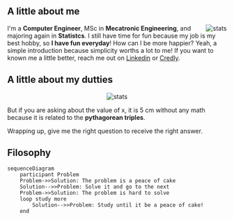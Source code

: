 ## A little about me

<img src="https://github-readme-stats.vercel.app/api?username=thyarles&show_icons=true&theme=light&count_private=true&hide_title=true" alt="stats" align="right">

I'm a **Computer Engineer**, MSc in **Mecatronic Engineering**, and majoring again in **Statistcs**.
I still have time for fun because my job is my best hobby, so **I have fun everyday**! How can I be more happier?
Yeah, a simple introduction because simplicity worths a lot to me! If you want to known me a little better, reach me out on [Linkedin](https://www.linkedin.com/in/thyarles) or [Credly](https://www.credly.com/users/thyarles/badges).
  
## A little about my dutties  

<p align="center"><img src="https://i.ytimg.com/vi/bj-LMniVfJ8/mqdefault.jpg" alt="stats"></p>

But if you are asking about the value of x, it is 5 cm without any math because it is related to the **pythagorean triples**. 

Wrapping up, give me the right question to receive the right answer.

## Filosophy

```mermaid
sequenceDiagram
    participant Problem
    Problem->>Solution: The problem is a peace of cake
    Solution-->>Problem: Solve it and go to the next
    Problem->>Solution: The problem is hard to solve
    loop study more
        Solution-->>Problem: Study until it be a peace of cake!
    end
```
